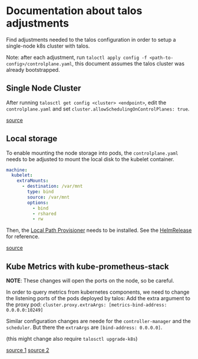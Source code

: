 # Documentation about talos adjustments

Find adjustments needed to the talos configuration in order to setup a
single-node k8s cluster with talos.

Note: after each adjustment, run
`taloctl apply config -f <path-to-config>/controlplane.yaml`,
this document assumes the talos cluster was already bootstrapped.

## Single Node Cluster

After running `talosctl get config <cluster> <endpoint>`, edit the
`controlplane.yaml` and set `cluster.allowSchedulingOnControlPlanes: true`.

[source](https://www.talos.dev/v1.9/talos-guides/howto/workers-on-controlplane/)

## Local storage

To enable mounting the node storage into pods, the `controlplane.yaml` needs to
be adjusted to mount the local disk to the kubelet container.

```yaml
machine:
  kubelet:
    extraMounts:
      - destination: /var/mnt
        type: bind
        source: /var/mnt
        options:
          - bind
          - rshared
          - rw
```

Then, the [Local Path Provisioner](https://github.com/rancher/local-path-provisioner)
needs to be installed.
See the [HelmRelease](/infrastructure/storage/local-path-provisioner.yaml) for
reference.

[source](https://www.talos.dev/v1.8/kubernetes-guides/configuration/local-storage/)

## Kube Metrics with kube-prometheus-stack

**NOTE**: These changes will open the ports on the node, so be careful.

In order to query metrics from kubernetes components, we need to change the
listening ports of the pods deployed by talos:
Add the extra argument to the proxy pod:
`cluster.proxy.extraArgs: [metrics-bind-address: 0.0.0.0:10249]`

Similar configuration changes are neede for the `controller-manager` and the
`scheduler`. But there the `extraArgs` are `[bind-address: 0.0.0.0]`.

(this might change also require `talosctl upgrade-k8s`)

[source 1](https://github.com/siderolabs/talos/discussions/7799)
[source 2](https://github.com/prometheus-operator/kube-prometheus/issues/718)
